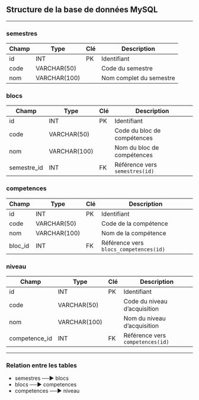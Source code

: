 ## Structure de la base de données MySQL

---

### semestres

| Champ    | Type        | Clé       | Description                  |
|----------|-------------|-----------|------------------------------|
| id       | INT         | PK        | Identifiant                  |
| code     | VARCHAR(50) |           | Code du semestre             |
| nom      | VARCHAR(100)|           | Nom complet du semestre      |

### blocs

| Champ       | Type        | Clé       | Description                                  |
|-------------|-------------|-----------|----------------------------------------------|
| id          | INT         | PK        | Identifiant                                  |
| code        | VARCHAR(50) |           | Code du bloc de compétences                  |
| nom         | VARCHAR(100)|           | Nom du bloc de compétences                   |
| semestre_id | INT         | FK        | Référence vers `semestres(id)`               |

### competences

| Champ     | Type        | Clé       | Description                                  |
|-----------|-------------|-----------|----------------------------------------------|
| id        | INT         | PK        | Identifiant                                  |
| code      | VARCHAR(50) |           | Code de la compétence                        |
| nom       | VARCHAR(100)|           | Nom de la compétence                         |
| bloc_id   | INT         | FK        | Référence vers `blocs_competences(id)`       |

### niveau

| Champ         | Type        | Clé       | Description                                |
|---------------|-------------|-----------|--------------------------------------------|
| id            | INT         | PK        | Identifiant                                |
| code          | VARCHAR(50) |           | Code du niveau d’acquisition               |
| nom           | VARCHAR(100)|           | Nom du niveau d’acquisition                |
| competence_id | INT         | FK        | Référence vers `competences(id)`           |

---

### Relation entre les tables

- semestres ──▶ blocs
- blocs ──▶ competences
- competences ──▶ niveau
